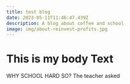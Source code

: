 ```yaml
---
title: test blog
date: 2023-05-11T11:46:47.439Z
description: A blog about coffee and school
image: img/about-reinvest-profits.jpg
---
```

# T﻿his is my body Text



W﻿HY SCHOOL HARD SO? The teacher asked